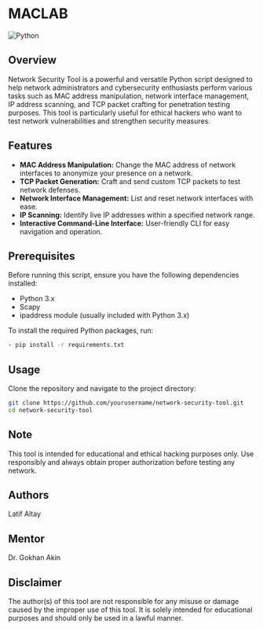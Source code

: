 # MACLAB

![Python](https://img.shields.io/badge/Python.svg)

## Overview

Network Security Tool is a powerful and versatile Python script designed to help network administrators and cybersecurity enthusiasts perform various tasks such as MAC address manipulation, network interface management, IP address scanning, and TCP packet crafting for penetration testing purposes. This tool is particularly useful for ethical hackers who want to test network vulnerabilities and strengthen security measures.

## Features

- **MAC Address Manipulation:** Change the MAC address of network interfaces to anonymize your presence on a network.
- **TCP Packet Generation:** Craft and send custom TCP packets to test network defenses.
- **Network Interface Management:** List and reset network interfaces with ease.
- **IP Scanning:** Identify live IP addresses within a specified network range.
- **Interactive Command-Line Interface:** User-friendly CLI for easy navigation and operation.

## Prerequisites

Before running this script, ensure you have the following dependencies installed:

- Python 3.x
- Scapy
- ipaddress module (usually included with Python 3.x)

To install the required Python packages, run:

```bash 
- pip install -r requirements.txt 
```

## Usage

Clone the repository and navigate to the project directory:

```bash
git clone https://github.com/yourusername/network-security-tool.git
cd network-security-tool
```

## Note
This tool is intended for educational and ethical hacking purposes only. Use responsibly and always obtain proper authorization before testing any network.

## Authors
Latif Altay

## Mentor
Dr. Gokhan Akin 
 
## Disclaimer
The author(s) of this tool are not responsible for any misuse or damage caused by the improper use of this tool. It is solely intended for educational purposes and should only be used in a lawful manner.
